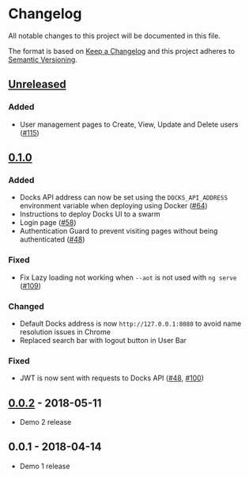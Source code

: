# Changelog
All notable changes to this project will be documented in this file.

The format is based on [Keep a Changelog](http://keepachangelog.com/en/1.0.0/)
and this project adheres to [Semantic Versioning](http://semver.org/spec/v2.0.0.html).

## [Unreleased]

### Added
- User management pages to Create, View, Update and Delete users ([#115])

## [0.1.0]
### Added
- Docks API address can now be set using the `DOCKS_API_ADDRESS` environment variable when deploying using Docker ([#64])
- Instructions to deploy Docks UI to a swarm
- Login page ([#58])
- Authentication Guard to prevent visiting pages without being authenticated ([#48])

### Fixed
- Fix Lazy loading not working when `--aot` is not used with `ng serve` ([#109])

### Changed
- Default Docks address is now `http://127.0.0.1:8080` to avoid name resolution issues in Chrome
- Replaced search bar with logout button in User Bar

### Fixed
- JWT is now sent with requests to Docks API ([#48], [#100])

## [0.0.2] - 2018-05-11
- Demo 2 release

## 0.0.1 - 2018-04-14
- Demo 1 release

[Unreleased]: https://github.com/TripleParity/docks-ui/compare/0.1.0...HEAD
[0.1.0]: https://github.com/TripleParity/docks-ui/compare/0.0.2...0.1.0
[0.0.2]: https://github.com/TripleParity/docks-ui/compare/0.0.1...0.0.2

[#115]: https://github.com/TripleParity/docks-ui/issues/115
[#109]: https://github.com/TripleParity/docks-ui/issues/109
[#100]: https://github.com/TripleParity/docks-ui/issues/100
[#64]: https://github.com/TripleParity/docks-ui/issues/64
[#58]: https://github.com/TripleParity/docks-ui/issues/58
[#48]: https://github.com/TripleParity/docks-ui/issues/48
